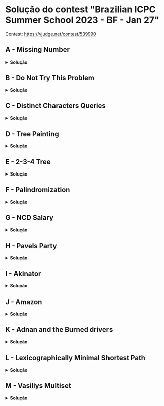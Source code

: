 # Solução do contest "Brazilian ICPC Summer School 2023 - BF - Jan 27"

Contest: https://vjudge.net/contest/539990

## A - Missing Number

<details>
<summary><b>Solução</b></summary>

0. Inicialmente estou em dúvida em todos os números de 0 até n.

1. Vou contar quantos número de 0 até N tem o 1º bit setado e quantos não tem, chamo isso de b1 e b0.

2. Agora, vou pegar as posições que tenho dúvida e peguntar se o 1º bit é 1 ou 0, e contar quantos são 1 e quantos são 0, sendo a1 e a0.

3. Se a quantidade a1 = b1, então posso descarta todos o cara que tem o 1º bit 1. Senão posso descartar todos os números que tem o 1º bit 0. Com isso, minha dúvida diminue pela metade.

4. Repetir o mesmo processo (1, 2, 3) para os outros bits até ficar só 1 elemento.

</details>

## B - Do Not Try This Problem 

<details>
<summary><b>Solução</b></summary>

Para resolver essa questão você vai usar SQRT Decomposition. 

Se $a > \sqrt n$ então você pode fazer isso iterando pelo vetor e guardando uma tupla (O momento do update, o novo caracter) em um vetor V.

Caso contrário, você pode dividir em blocos de tamanho $\sqrt n$ e block[x][y][z]: 
- x: O id do bloco que diz respeito as posições de x*a até (x+1) * a - 1
- y: Posição que começo a mudança no bloco
- z: tamanho do pulo

block[x][y][z] tbm guarda a mesmo tupla.

Então para consultar a resposta de uma posição i, você precisa consulta o V[i] e procurar no block[][][] quais posições pode ter alguma informação sobre i. Vai tem que olhar em apenas $\sqrt n$ lugares.

Então a complexidade final fica: $O(N * \sqrt N)$

</details>

## C - Distinct Characters Queries

<details>
<summary><b>Solução</b></summary>

Podemos criar 26 BIT ou 26 Segtree, uma para cada caractere. E ai essa estrutura vai responder quantos ocorrência daquele caracter tem no range. 

A atualização é equivalente a remover de um e adicionar em outra.

Complexidade: $O(N*log(N)*26)$

</details>

## D - Tree Painting

<details>
<summary><b>Solução</b></summary>

resposta = (Quantidade de folhas + 1)/2

</details>

## E - 2-3-4 Tree

<details>
<summary><b>Solução</b></summary>

Basecamente implementar o que foi pedido. Questão muito chata de implementar.

</details>


## F - Palindromization

<details>
<summary><b>Solução</b></summary>

Resolvendo com DP. A solução dp(i, j, e). $i$ é o lado esquerdo e $j$ o lado direito.
$e = 1$ diz que já pulei alguém do lado esquerdo e $e = 2$ diz que já pulei alguém do lado direito. $e = 0$ não pulei ninguém.

Observação: para memorizar, só precisamos usar ( $i$, $e$). O $j$ pode ser derivável a partir da combinação de $i$ e $e$.

Complexidade $O(N)$
</details>


## G - NCD Salary

<details>
<summary><b>Solução</b></summary>

Solução precisa aplicar log para evitar geração de um número muito grande. 

$a^b = c^d$ -> $log(a^b) = log(c^d)$ -> $b * log(a) = d * log(c)$

Além disso, precisa lidar com erro de precisão e tratar os casos com 0.

</details>

## H - Pavels Party

<details>
<summary><b>Solução</b></summary>

Você pode fazer um swipe line. Cada pessoa vai tem o tempo de entrada ai e saida bi. 

Agora vamos manter uma BIT e fazer um laço i de 1 até j. E para cada i, vamos fazer:
- Inserir na BIT todo mundo com ai = i.
- Calcular a primeira posição da bit cuja a soma de prefixo é igual a i e printar na tela.
- Remove todo mundo que bi = i.

</details>

## I - Akinator

<details>
<summary><b>Solução</b></summary>

Comentário com a solução: https://codeforces.com/blog/entry/67178?#comment-513421

</details>

## J - Amazon

<details>
<summary><b>Solução</b></summary>

Nessa questão o que importa é apenas a inclinação das retas. Podemos fazer essa questão usando apenas inteiros. Se fizermos a equação da reta (ax + by + c = 0) e normalizar ela, o coeficiente a e b da reta, como um vetor (a, b), representa o vetor normal da reta. 

Agora, basta manter um map de pair, para contar a frequência de cada ângulo. E depois podemos ver dado um vetor (a, b), qual a frequência rot((a,b), +90) e rot((a, b), -90), onde o rot representa a rotação. Isso vai significar as intersecções de 90 grau.

OBS: precisa remover as retas repetidas.

Complexidade O(N * log(N)).

</details>


## K - Adnan and the Burned drivers

<details>
<summary><b>Solução</b></summary>

Para resolver essa questão bastar usar segtree. O segredo está na função de junção. Em cada nó guardamos o valor da hash da esquerda para direita e da direita para esquerda. Para saber se é palíndromo, basta ver se as duas hash são iguais.

Complexidade O(N * log(N))

Essa solução poderia ser usada para resolver a F.

</details>

## L - Lexicographically Minimal Shortest Path

<details>
<summary><b>Solução</b></summary>

Primeiramente, você vai precisar de 2 BFS. Uma partindo de 1 e outra de n. Agora, você vai precisar montar o menor caminho lexicográfico. 

O problema é, se você tem duas opções com o mesmo caracter que vai para um caminho mínimo, 
como saber quem pegar? Exemplo:

```
4 4
1 2 a
2 3 b
1 4 a
4 3 b
```

Para saber se uma aresta faz parte do caminho mínimo, basta ver se a dist[1][u] + 1 + dist[v][n] é igual a distância mínima.

Com isso, a ideia é ir mantendo todo mundo que é possível no vetor curr. E ver qual gera a melhor opção. Os que geram a melhor opção vai ser o próximo curr. E vamos fazendo isso até chegar no vértice N. Como se fosse um outra BFS que só anda pela aresta de menor caracter.

</details>

## M - Vasiliys Multiset

<details>
<summary><b>Solução</b></summary>

Você pode montar uma trie de bits. Para maximizar a xor, você vai tentando maximizar de forma gulosa, começando pelo maior bit. Para isso, você sempre que possível, tentar ir para o lado contrário ao bit do número da query. Assim, no final, você vai maximizar a resposta.

Complexidade O(N * log(MAXA))

</details>
